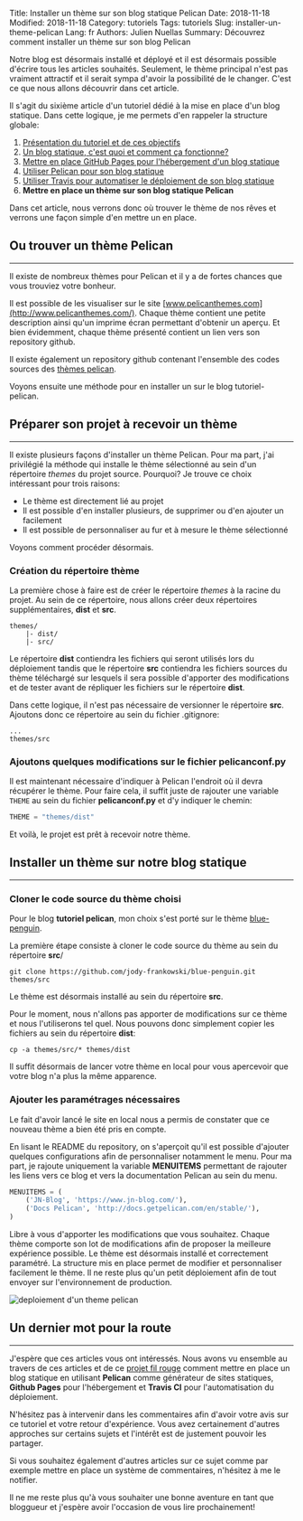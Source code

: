 Title: Installer un thème sur son blog statique Pelican
Date: 2018-11-18
Modified: 2018-11-18
Category: tutoriels
Tags: tutoriels
Slug: installer-un-theme-pelican
Lang: fr
Authors: Julien Nuellas
Summary: Découvrez comment installer un thème sur son blog Pelican

Notre blog est désormais installé et déployé et il est désormais possible d'écrire tous les articles souhaités.
Seulement, le thème principal n'est pas vraiment attractif et il serait sympa d'avoir la possibilité de le changer. C'est ce que nous allons découvrir dans cet article.

Il s'agit du sixième article d'un tutoriel dédié à la mise en place d'un blog statique. Dans cette logique, je me permets d'en rappeler la structure globale:

1. [Présentation du tutoriel et de ces objectifs]({filename}tuto_pelican_0_introduction.md)
2. [Un blog statique, c'est quoi et comment ça fonctionne?]({filename}tuto_pelican_1_whats_blog_statique.md)
3. [Mettre en place GitHub Pages pour l'hébergement d'un blog statique]({filename}tuto_pelican_2_githubpages_setup.md)
4. [Utiliser Pelican pour son blog statique]({filename}tuto_pelican_3_installer_pelican.md)
5. [Utiliser Travis pour automatiser le déploiement de son blog statique]({filename}tuto_pelican_4_installer_travis.md)
6. **Mettre en place un thème sur son blog statique Pelican**

Dans cet article, nous verrons donc où trouver le thème de nos rêves et verrons une façon simple d'en mettre un en place.

## Ou trouver un thème Pelican
---

Il existe de nombreux thèmes pour Pelican et il y a de fortes chances que vous trouviez votre bonheur.

Il est possible de les visualiser sur le site [www.pelicanthemes.com](http://www.pelicanthemes.com/).
Chaque thème contient une petite description ainsi qu'un imprime écran permettant d'obtenir un aperçu.
Et bien évidemment, chaque thème présenté contient un lien vers son repository github.

Il existe également un repository github contenant l'ensemble des codes sources des [thèmes pelican](https://github.com/getpelican/pelican-themes).

Voyons ensuite une méthode pour en installer un sur le blog tutoriel-pelican.

## Préparer son projet à recevoir un thème
---

Il existe plusieurs façons d'installer un thème Pelican. Pour ma part, j'ai privilégié la méthode qui installe le thème sélectionné au sein d'un répertoire *themes* du projet source.
Pourquoi? Je trouve ce choix intéressant pour trois raisons:

* Le thème est directement lié au projet
* Il est possible d'en installer plusieurs, de supprimer ou d'en ajouter un facilement
* Il est possible de personnaliser au fur et à mesure le thème sélectionné

Voyons comment procéder désormais.

### Création du répertoire thème

La première chose à faire est de créer le répertoire *themes* à la racine du projet. Au sein de ce répertoire, nous allons créer deux répertoires supplémentaires, **dist** et **src**.

```
themes/
    |- dist/
    |- src/
```

Le répertoire **dist** contiendra les fichiers qui seront utilisés lors du déploiement tandis que le répertoire **src** contiendra les fichiers sources du thème téléchargé sur lesquels il sera possible d'apporter des modifications et de tester avant de répliquer les fichiers sur le répertoire **dist**.

Dans cette logique, il n'est pas nécessaire de versionner le répertoire **src**. Ajoutons donc ce répertoire au sein du fichier .gitignore:

```
...
themes/src
```

### Ajoutons quelques modifications sur le fichier pelicanconf.py

Il est maintenant nécessaire d'indiquer à Pelican l'endroit où il devra récupérer le thème.
Pour faire cela, il suffit juste de rajouter une variable ```THEME``` au sein du fichier **pelicanconf.py** et d'y indiquer le chemin:

```python
THEME = "themes/dist"
```

Et voilà, le projet est prêt à recevoir notre thème.

## Installer un thème sur notre blog statique
---

### Cloner le code source du thème choisi

Pour le blog **tutoriel pelican**, mon choix s'est porté sur le thème [blue-penguin](https://github.com/jody-frankowski/blue-penguin/tree/c5e23e7753367b5beacce87b732cd1567c4818f9).

La première étape consiste à cloner le code source du thème au sein du répertoire **src**/

```
git clone https://github.com/jody-frankowski/blue-penguin.git themes/src
```

Le thème est désormais installé au sein du répertoire **src**.

Pour le moment, nous n'allons pas apporter de modifications sur ce thème et nous l'utiliserons tel quel. Nous pouvons donc simplement copier les fichiers au sein du répertoire **dist**:

```
cp -a themes/src/* themes/dist
```

Il suffit désormais de lancer votre thème en local pour vous apercevoir que votre blog n'a plus la même apparence.

### Ajouter les paramétrages nécessaires

Le fait d'avoir lancé le site en local nous a permis de constater que ce nouveau thème a bien été pris en compte.

En lisant le README du repository, on s'aperçoit qu'il est possible d'ajouter quelques configurations afin de personnaliser notamment le menu.
Pour ma part, je rajoute uniquement la variable **MENUITEMS** permettant de rajouter les liens vers ce blog et vers la documentation Pelican au sein du menu.

```python
MENUITEMS = (
    ('JN-Blog', 'https://www.jn-blog.com/'),
    ('Docs Pelican', 'http://docs.getpelican.com/en/stable/'),
)
```

Libre à vous d'apporter les modifications que vous souhaitez. Chaque thème comporte son lot de modifications afin de proposer la meilleure expérience possible.
Le thème est désormais installé et correctement paramétré. La structure mis en place permet de modifier et personnaliser facilement le thème.
Il ne reste plus qu'un petit déploiement afin de tout envoyer sur l'environnement de production.

![deploiement d'un theme pelican]({filename}/images/tuto-pelican-theme-production.png)

## Un dernier mot pour la route
---

J'espère que ces articles vous ont intéressés.
Nous avons vu ensemble au travers de ces articles et de ce [projet fil rouge](https://tutoriel-pelican.jn-blog.com)  comment mettre en place un blog statique en utilisant **Pelican** comme générateur de sites statiques, **Github Pages** pour l'hébergement et **Travis CI** pour l'automatisation du déploiement.

N'hésitez pas à intervenir dans les commentaires afin d'avoir votre avis sur ce tutoriel et votre retour d'expérience. Vous avez certainement d'autres approches sur certains sujets et l'intérêt est de justement pouvoir les partager.

Si vous souhaitez également d'autres articles sur ce sujet comme par exemple mettre en place un système de commentaires, n'hésitez à me le notifier.

Il ne me reste plus qu'à vous souhaiter une bonne aventure en tant que bloggueur et j'espère avoir l'occasion de vous lire prochainement!

